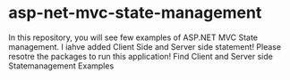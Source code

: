 # asp-net-mvc-state-management
In this repository, you will see few examples of ASP.NET MVC State management. I iahve added Client Side and Server side statement!
Please resotre the packages to run this application!
Find Client and Server side Statemanagement Examples
